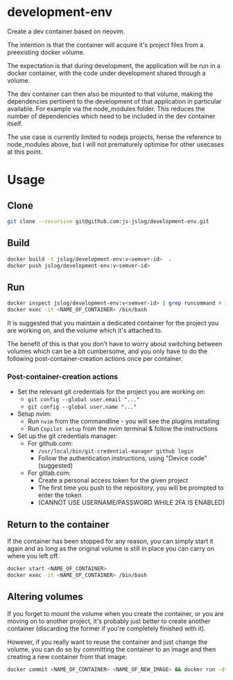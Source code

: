 # development-env

Create a dev container based on neovim.

The intention is that the container will acquire it's project files from a preexisting docker volume.

The expectation is that during development, the application will be run in a docker container, with the code under development shared through a volume.

The dev container can then also be mounted to that volume, making the dependencies pertinent to the development of that application in particular available. For example via the node_modules folder. This reduces the number of dependencies which need to be included in the dev container itself.

The use case is currently limited to nodejs projects, hense the reference to node_modules above, but I will not prematurely optimise for other usecases at this point.


# Usage

## Clone

```bash
git clone --recursive git@github.com:js-jslog/development-env.git
```

## Build

```bash
docker build -t jslog/development-env:v<semver-id>  .
docker push jslog/development-env:v<semver-id>
```

## Run

```bash
docker inspect jslog/development-env:v<semver-id> | grep runcommand # start the container
docker exec -it <NAME_OF_CONTAINER> /bin/bash
```

It is suggested that you maintain a dedicated container for the project you are working on, and the volume which it's attached to.

The benefit of this is that you don't have to worry about switching between volumes which can be a bit cumbersome, and you only have to do the following post-container-creation actions once per container.

### Post-container-creation actions

- Set the relevant git credentials for the project you are working on:
  - `git config --global user.email "..."`
  - `git config --global user.name "..."`
- Setup nvim:
  - Run `nvim` from the commandline - you will see the plugins installing
  - Run `Copilot setup` from the nvim terminal & follow the instructions
- Set up the git credentials manager:
  - For github.com:
    - `/usr/local/bin/git-credential-manager github login`
    - Follow the authentication instructions, using "Device code" (suggested)
  - For gitlab.com:
    - Create a personal access token for the given project
    - The first time you push to the repository, you will be prompted to enter the token
    - (CANNOT USE USERNAME/PASSWORD WHILE 2FA IS ENABLED)

## Return to the container

If the container has been stopped for any reason, you can simply start it again and as long as the original volume is still in place you can carry on where you left off.

```bash
docker start <NAME_OF_CONTAINER>
docker exec -it <NAME_OF_CONTAINER> /bin/bash
```

## Altering volumes

If you forget to mount the volume when you create the container, or you are moving on to another project, it's probably just better to create another container (discarding the former if you're completely finished with it).

However, if you really want to reuse the container and just change the volume, you can do so by committing the container to an image and then creating a new container from that image:

```bash
docker commit <NAME_OF_CONTAINER> <NAME_OF_NEW_IMAGE> && docker run -dti -v <NAME_OF_DOCKER_VOLUME>:<WORKDIR_OF_THE_CONTAINER> --name <NAME_OF_NEW_CONTAINER> <NAME_OF_NEW_IMAGE>"
```
